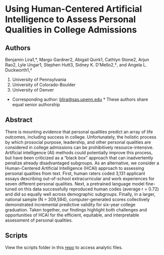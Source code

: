 # Using Human-Centered Artificial Intelligence to Assess Personal Qualities in College Admissions

## Authors
Benjamin Lira1,*, Margo Gardner2, Abigail Quirk1, Cathlyn Stone2, Arjun Rao2, Lyle Ungar1, Stephen Hutt3, Sidney K. D’Mello2,†, and Angela L. Duckworth1,†

1. University of Pennsylvania
2. University of Colorado-Boulder
3. University of Denver
* Corresponding author: blira@sas.upenn.edu
† These authors share equal senior authorship

## Abstract
There is mounting evidence that personal qualities predict an array of life outcomes, including success in college. Unfortunately, the holistic process by which prosocial purpose, leadership, and other personal qualities are considered in college admissions can be prohibitively resource-intensive. Artificial intelligence (AI) methods could potentially improve this process, but have been criticized as a “black box” approach that can inadvertently penalize already disadvantaged subgroups. As an alternative, we consider a Human-Centered Artificial Intelligence (HCAI) approach to assessing personal qualities from text. First, human raters coded 3,131 applicant essays describing out-of-school extracurricular and work experiences for seven different personal qualities. Next, a pretrained language model fine-tuned on this data successfully reproduced human codes (average r = 0.72) and did so equally well across demographic subgroups. Finally, in a larger, national sample (N = 309,594), computer-generated scores collectively demonstrated incremental predictive validity for six-year college graduation. Taken together, our findings highlight both challenges and opportunities of HCAI for the efficient, equitable, and interpretable assessment of personal qualities. 

## Scripts
View the scripts folder in this [repo](https://github.com/lirabenjamin/personal_qualities) to access analytic files.
